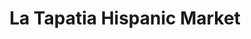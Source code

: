 ---
title: "La Tapatia Hispanic Market"
url: /dayton/la-tapatia-hispanic-market/
shop: convenience
---